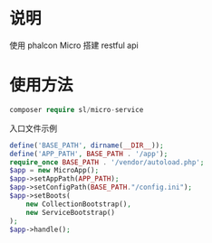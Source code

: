 # 说明
使用 phalcon Micro 搭建 restful api

# 使用方法

```php
composer require sl/micro-service

```

入口文件示例
```php
define('BASE_PATH', dirname(__DIR__));
define('APP_PATH', BASE_PATH . '/app');
require_once BASE_PATH . '/vendor/autoload.php';
$app = new MicroApp();
$app->setAppPath(APP_PATH);
$app->setConfigPath(BASE_PATH."/config.ini");
$app->setBoots(
    new CollectionBootstrap(),
    new ServiceBootstrap()
);
$app->handle();

```